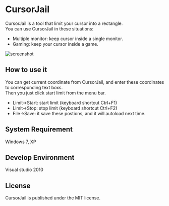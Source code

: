 CursorJail
==========
CursorJail is a tool that limit your cursor into a rectangle.  
You can use CursorJail in these situations:  
- Multiple monitor: keep cursor inside a single monitor.
- Gaming: keep your cursor inside a game.

![screenshot](https://raw.github.com/shengyu7697/CursorJail/master/screenshot/screenshot.png)  

## How to use it
You can get current coordinate from CursorJail, and enter these coordinates to corresponding text boxs.  
Then you just click start limit from the menu bar.  
- Limit->Start: start limit (keyboard shortcut Ctrl+F1)
- Limit->Stop: stop limit (keyboard shortcut Ctrl+F2)
- File->Save: it save these postions, and it will autoload next time.

## System Requirement
Windows 7, XP  

## Develop Environment
Visual studio 2010  

## License
CursorJail is published under the MIT license.  
